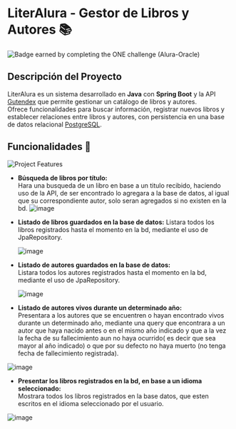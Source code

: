 # LiterAlura - Gestor de Libros y Autores :books:
![Badge earned by completing the ONE challenge (Alura-Oracle)](https://github.com/user-attachments/assets/87c2bf15-9cbd-4439-b774-4406366a631e)


## Descripción del Proyecto

LiterAlura es un sistema desarrollado en **Java** con **Spring Boot** y la API [Gutendex](https://gutendex.com/) que permite gestionar un catálogo de libros y autores.  
Ofrece funcionalidades para buscar información, registrar nuevos libros y establecer relaciones entre libros y autores, con persistencia en una base de datos relacional [PostgreSQL](https://www.postgresql.org/).  

## Funcionalidades 🚀 
![Project Features](https://github.com/user-attachments/assets/a80de37f-ab05-45a4-b963-2d1df8a45750)

- **Búsqueda de libros por título:**  
  Hara una busqueda de un libro en base a un titulo recibido, haciendo uso de la API, de ser encontrado lo agregara a la base de datos, al igual que su correspondiente autor, solo seran agregados si no existen en la bd.
![image](https://github.com/user-attachments/assets/810263e8-398e-4be6-b0a6-8c741397dbcd)

- **Listado de libros guardados en la base de datos:**
  Listara todos los libros registrados hasta el momento en la bd, mediante el uso de JpaRepository.
  
  ![image](https://github.com/user-attachments/assets/ab218478-bcc4-4d42-ad42-2ea4fc7070d7)

- **Listado de autores guardados en la base de datos:**  
  Listara todos los autores registrados hasta el momento en la bd, mediante el uso de JpaRepository.

  ![image](https://github.com/user-attachments/assets/0f74ee54-e386-40bf-91f5-49ef6b2daabf)

- **Listado de autores vivos durante un determinado año:**  
  Presentara a los autores que se encuentren o hayan encontrado vivos durante un determinado año, mediante una query que encontrara a un autor que haya nacido antes o en el mismo año indicado y que a la vez la fecha de su fallecimiento aun no haya ocurrido( es decir que sea mayor al año indicado) o que por su defecto no haya muerto (no tenga fecha de fallecimiento registrada).

![image](https://github.com/user-attachments/assets/e30c2bd6-0576-4c1d-b71d-14f2d32dd584)

  
- **Presentar los libros registrados en la bd, en base a un idioma seleccionado:**  
  Mostrara todos los libros registrados en la base datos, que esten escritos en el idioma seleccionado por el usuario.
  
![image](https://github.com/user-attachments/assets/e64cd938-1ded-4dbd-ad2b-9922165510f9)

  
